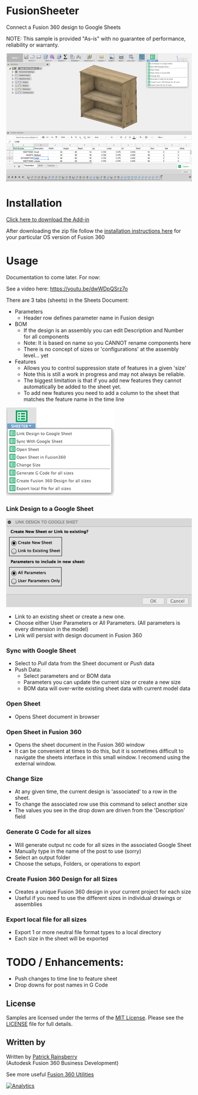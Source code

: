 # FusionSheeter

Connect a Fusion 360 design to Google Sheets

NOTE: This sample is provided "As-is" with no guarantee of performance, reliability or warranty.

![Sheeter Cover](./resources/readMeCover.png)


# Installation
[Click here to download the Add-in](https://github.com/tapnair/FusionSheeter/archive/master.zip)


After downloading the zip file follow the [installation instructions here](https://tapnair.github.io/installation.html) for your particular OS version of Fusion 360


# Usage

Documentation to come later. For now:

See a video here: https://youtu.be/dwWDpQSrz7o

There are 3 tabs (sheets) in the Sheets Document:
- Parameters
    - Header row defines parameter name in Fusion design
- BOM
    - If the design is an assembly you can edit Description and Number for all components
    - Note: It is based on name so you CANNOT rename components here
    - There is no concept of sizes or 'configurations' at the assembly level... yet
- Features
    - Allows you to control suppression state of features in a given 'size'
    - Note this is still a work in progress and may not always be reliable.
    - The biggest limitation is that if you add new features they cannot automatically be added to the sheet yet.
    - To add new features you need to add a column to the sheet that matches the feature name in the time line


![Sheeter Menu](./resources/readMeMenu.png)

### Link Design to a Google Sheet
![Sheeter Link](./resources/readMeLink.png)
- Link to an existing sheet or create a new one.
- Choose either User Parameters or All Parameters.
(All parameters is every dimension in the model)
- Link will persist with design document in Fusion 360

### Sync with Google Sheet
- Select to *Pull* data from the Sheet document or *Push* data
- Push Data:
    - Select parameters and or BOM data
    - Parameters you can update the current size or create a new size
    - BOM data will over-write existing sheet data with current model data

### Open Sheet
- Opens Sheet document in browser

### Open Sheet in Fusion 360
- Opens the sheet document in the Fusion 360 window
- It can be convenient at times to do this, but it is sometimes difficult to navigate the sheets interface in this small window.  I recomend using the external window.

### Change Size
- At any given time, the current design is 'associated' to a row in the sheet.
- To change the associated row use this command to select another size
- The values you see in the drop down are driven from the 'Description' field

### Generate G Code for all sizes
- Will generate output nc code for all sizes in the associated Google Sheet
- Manually type in the name of the post to use (sorry)
- Select an output folder
- Choose the setups, Folders, or operations to export

### Create Fusion 360 Design for all Sizes
- Creates a unique Fusion 360 design in your current project for each size
- Useful if you need to use the different sizes in individual drawings or assemblies

### Export local file for all sizes
- Export 1 or more neutral file format types to a local directory
- Each size in the sheet will be exported

# TODO / Enhancements:
- Push changes to time line to feature sheet
- Drop downs for post names in G Code

## License
Samples are licensed under the terms of the [MIT License](http://opensource.org/licenses/MIT). Please see the [LICENSE](LICENSE) file for full details.

## Written by

Written by [Patrick Rainsberry](https://twitter.com/prrainsberry) <br /> (Autodesk Fusion 360 Business Development)

See more useful [Fusion 360 Utilities](https://tapnair.github.io/index.html)

[![Analytics](https://ga-beacon.appspot.com/UA-41076924-3/FusionSheeter)](https://github.com/igrigorik/ga-beacon)
